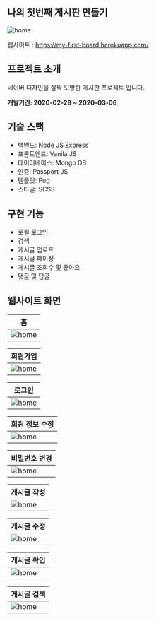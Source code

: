## 나의 첫번째 게시판 만들기


![home](https://raw.githubusercontent.com/won-developer/myfirstboard/master/images/home.png)

웹사이트 : https://my-first-board.herokuapp.com/


## 프로젝트 소개

네이버 디자인을 살짝 모방한 게시판 프로젝트 입니다.

__개발기간: 2020-02-28 ~ 2020-03-06__

## 기술 스택
- 백엔드: Node JS Express
- 프론트엔드: Vanila JS
- 데이터베이스: Mongo DB
- 인증: Passport JS
- 템플릿: Pug
- 스타일: SCSS


## 구현 기능
- 로컬 로그인
- 검색
- 게시글 업로드
- 게시글 페이징
- 게시글 조회수 및 좋아요
- 댓글 및 답글


## 웹사이트 화면
|홈|
|----|
|![home](https://raw.githubusercontent.com/won-developer/myfirstboard/master/images/home.png)|

|회원가입|
|----|
|![home](https://raw.githubusercontent.com/won-developer/myfirstboard/master/images/join.png)|

|로그인|
|----|
|![home](https://raw.githubusercontent.com/won-developer/myfirstboard/master/images/login.png)|

|회원 정보 수정|
|----|
|![home](https://raw.githubusercontent.com/won-developer/myfirstboard/master/images/user_edit.png)|

|비밀번호 변경|
|----|
|![home](https://raw.githubusercontent.com/won-developer/myfirstboard/master/images/user_change_password.png)|

|게시글 작성|
|----|
|![home](https://raw.githubusercontent.com/won-developer/myfirstboard/master/images/create.png)|

|게시글 수정|
|----|
|![home](https://raw.githubusercontent.com/won-developer/myfirstboard/master/images/update.png)|

|게시글 확인|
|----|
|![home](https://raw.githubusercontent.com/won-developer/myfirstboard/master/images/post_views.png)|

|게시글 검색|
|----|
|![home](https://raw.githubusercontent.com/won-developer/myfirstboard/master/images/search.png)|
